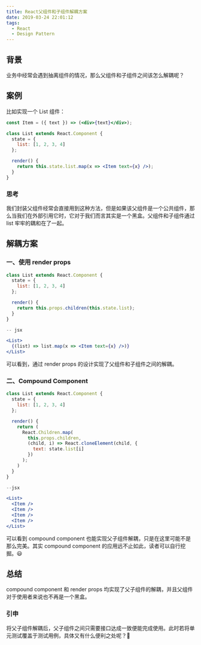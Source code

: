 ```yaml
---
title: React父组件和子组件解耦方案
date: 2019-03-24 22:01:12
tags:
  - React
  - Design Pattern
---
```


## 背景

业务中经常会遇到抽离组件的情况，那么父组件和子组件之间该怎么解耦呢？

## 案例

比如实现一个 List 组件：

```jsx
const Item = ({ text }) => (<div>{text}</div>);

class List extends React.Component {
  state = {
    list: [1, 2, 3, 4]
  };

  render() {
    return this.state.list.map(x => <Item text={x} />);
  }
}
```

### 思考

我们封装父组件经常会直接用到这种方法，但是如果该父组件是一个公共组件，那么当我们在外部引用它时，它对于我们而言其实是一个黑盒。父组件和子组件通过 list 牢牢的耦和在了一起。

<!--more-->

## 解耦方案

### 一、使用 render props

```jsx
class List extends React.Component {
  state = {
    list: [1, 2, 3, 4]
  };

  render() {
    return this.props.children(this.state.list);
  }
}

-- jsx

<List>
  {(list) => list.map(x => <Item text={x} />)}
</List>

```

可以看到，通过 render props 的设计实现了父组件和子组件之间的解耦。

### 二、Compound Component

```jsx
class List extends React.Component {
  state = {
    list: [1, 2, 3, 4]
  };

  render() {
    return (
      React.Children.map(
        this.props.children,
        (child, i) => React.cloneElement(child, {
          text: state.list[i]
        })
      );
    )
  }
}

--jsx

<List>
  <Item />
  <Item />
  <Item />
  <Item />
</List>
```

可以看到 compound component 也能实现父子组件解耦，只是在这里可能不是那么完美。其实 compound component 的应用远不止如此，读者可以自行挖掘。😃

## 总结

compound component 和 render props 均实现了父子组件的解耦，并且父组件对于使用者来说也不再是一个黑盒。

### 引申

将父子组件解耦后，父子组件之间只需要接口达成一致便能完成使用。此时若将单元测试覆盖于测试用例，具体又有什么便利之处呢？👾
